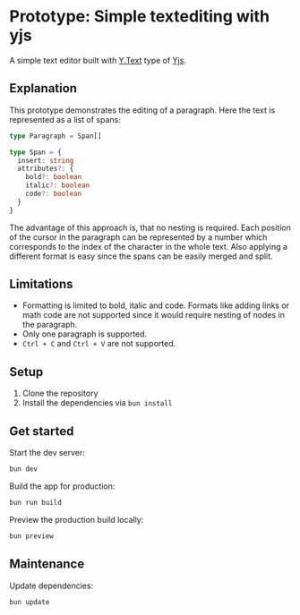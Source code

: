 # Prototype: Simple textediting with yjs

A simple text editor built with [Y.Text](https://docs.yjs.dev/api/shared-types/y.text) type of [Yjs](https://yjs.dev).

## Explanation

This prototype demonstrates the editing of a paragraph. Here the text is represented as a list of spans:

```typescript
type Paragraph = Span[]

type Span = {
  insert: string
  attributes?: {
    bold?: boolean
    italic?: boolean
    code?: boolean
  }
}
```

The advantage of this approach is, that no nesting is required. Each position of the cursor in the paragraph can be represented by a number which  corresponds to the index of the character in the whole text. Also applying a different format is easy since the spans can be easily merged and split.

## Limitations

- Formatting is limited to bold, italic and code. Formats like adding links or math code are not supported since it would require nesting of nodes in the paragraph.
- Only one paragraph is supported.
- `Ctrl + C` and `Ctrl + V` are not supported.

## Setup

1. Clone the repository
2. Install the dependencies via `bun install`

## Get started

Start the dev server:

```bash
bun dev
```

Build the app for production:

```bash
bun run build
```

Preview the production build locally:

```bash
bun preview
```

## Maintenance

Update dependencies:

```bash
bun update
```
